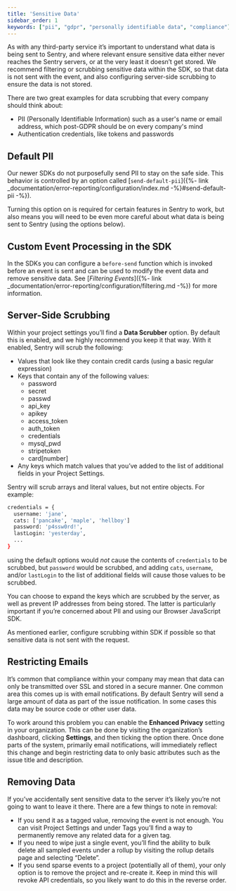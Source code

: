 ```yaml
---
title: 'Sensitive Data'
sidebar_order: 1
keywords: ["pii", "gdpr", "personally identifiable data", "compliance"]
---
```


As with any third-party service it’s important to understand what data is being sent to Sentry, and where relevant ensure sensitive data either never reaches the Sentry servers, or at the very least it doesn’t get stored. We recommend filtering or scrubbing sensitive data within the SDK, so that data is not sent with the event, and also configuring server-side scrubbing to ensure the data is not stored.

There are two great examples for data scrubbing that every company should think about:

- PII (Personally Identifiable Information) such as a user's name or email address, which post-GDPR should be on every company's mind
- Authentication credentials, like tokens and passwords

## Default PII

Our newer SDKs do not purposefully send PII to stay on the safe side. This behavior is controlled by an option called [`send-default-pii`]({%- link _documentation/error-reporting/configuration/index.md -%}#send-default-pii -%}).

Turning this option on is required for certain features in Sentry to work, but also means you will need to be even more careful about what data is being sent to Sentry (using the options below).

## Custom Event Processing in the SDK

In the SDKs you can configure a `before-send` function which is invoked before an event is sent and can be used to modify the event data and remove sensitive data. See [_Filtering Events_]({%- link _documentation/error-reporting/configuration/filtering.md -%}) for more information.

## Server-Side Scrubbing

Within your project settings you’ll find a **Data Scrubber** option. By default this is enabled, and we highly recommend you keep it that way. With it enabled, Sentry will scrub the following:

-   Values that look like they contain credit cards (using a basic regular expression)
-   Keys that contain any of the following values:
    -   password
    -   secret
    -   passwd
    -   api_key
    -   apikey
    -   access_token
    -   auth_token
    -   credentials
    -   mysql_pwd
    -   stripetoken
    -   card[number]
-   Any keys which match values that you’ve added to the list of additional fields in your Project Settings.

Sentry will scrub arrays and literal values, but not entire objects. For example:

```bash
credentials = {
  username: 'jane',
  cats: ['pancake', 'maple', 'hellboy']
  password: 'p4ssw0rd!',
  lastLogin: 'yesterday',
  ...
}
```

using the default options would _not_ cause the contents of `credentials` to be scrubbed, but `password` would be scrubbed, and adding `cats`, `username`, and/or `lastLogin` to the list of additional fields will cause those values to be scrubbed. 

You can choose to expand the keys which are scrubbed by the server, as well as prevent IP addresses from being stored. The latter is particularly important if you’re concerned about PII and using our Browser JavaScript SDK.

As mentioned earlier, configure scrubbing within SDK if possible so that sensitive data is not sent with the request.

## Restricting Emails

It’s common that compliance within your company may mean that data can only be transmitted over SSL and stored in a secure manner. One common area this comes up is with email notifications. By default Sentry will send a large amount of data as part of the issue notification. In some cases this data may be source code or other user data.

To work around this problem you can enable the **Enhanced Privacy** setting in your organization. This can be done by visiting the organization’s dashboard, clicking **Settings**, and then ticking the option there. Once done parts of the system, primarily email notifications, will immediately reflect this change and begin restricting data to only basic attributes such as the issue title and description.

## Removing Data

If you’ve accidentally sent sensitive data to the server it’s likely you’re not going to want to leave it there. There are a few things to note in removal:

-   If you send it as a tagged value, removing the event is not enough. You can visit Project Settings and under Tags you’ll find a way to permanently remove any related data for a given tag.
-   If you need to wipe just a single event, you’ll find the ability to bulk delete all sampled events under a rollup by visiting the rollup details page and selecting “Delete”.
-   If you send sparse events to a project (potentially all of them), your only option is to remove the project and re-create it. Keep in mind this will revoke API credentials, so you likely want to do this in the reverse order.
